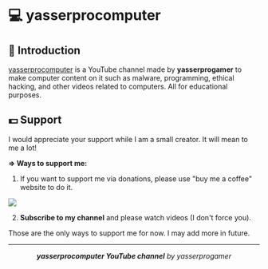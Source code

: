 # 💻 yasserprocomputer

## 📕 Introduction

[yasserprocomputer](https://www.youtube.com/@yasserprocomputer/featured) is a YouTube channel made by **yasserprogamer** to make computer content on it such as malware, programming, ethical hacking, and other videos related to computers. All for educational purposes.

## 💵 Support

I would appreciate your support while I am a small creator. It will mean to me a lot!

**=> Ways to support me:**

1. If you want to support me via donations, please use "buy me a coffee" website to do it.

<a href="https://www.buymeacoffee.com/yasserprogamer"><img src="https://img.buymeacoffee.com/button-api/?text=Buy me a coffee&emoji=🌎&slug=yasserprogamer&button_colour=FFDD00&font_colour=000000&font_family=Cookie&outline_colour=000000&coffee_colour=ffffff" /></a>

2. **Subscribe to my channel** and please watch videos (I don't force you).


Those are the only ways to support me for now. I may add more in future.

---

<div align="center">
    <i><b>yasserprocomputer YouTube channel</b> by yasserprogamer</i>
</div>

